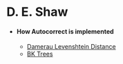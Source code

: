 # D. E. Shaw

* #### How Autocorrect is implemented
   - [Damerau Levenshtein Distance]( https://en.wikipedia.org/wiki/Damerau%E2%80%93Levenshtein_distance)
   - [BK Trees](https://en.wikipedia.org/wiki/Damerau%E2%80%93Levenshtein_distance)